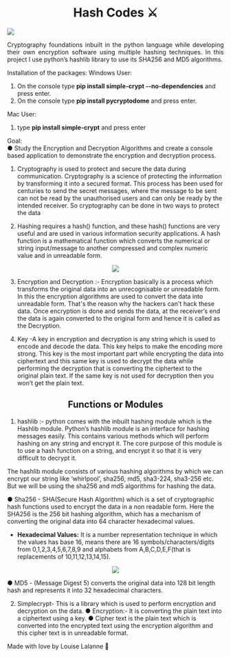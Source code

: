 <h1 align="center"> Hash Codes ⚔️</h1>
<img src="https://user-images.githubusercontent.com/100588945/164355328-37f6dad0-f16a-4a8a-bae3-040f552bb694.gif">

<p align="justify">
  Cryptography foundations inbuilt in the python language while developing their own encryption software using multiple hashing techniques. In this project I use python’s hashlib library to use its SHA256 and MD5 algorithms.
  
Installation of the packages:
  Windows User:
1. On the console type **pip install simple-crypt --no-dependencies** and press enter.
2. On the console type **pip install pycryptodome** and press enter.
  
 Mac User:
1. type **pip install simple-crypt** and press enter

Goal:</br>
● Study the Encryption and Decryption Algorithms and create a console based application to demonstrate the encryption and decryption process.

1) Cryptography is used to protect and secure the data during communication.
Cryptography is a science of protecting the information by transforming it into a secured format. This process has been used for centuries to send the secret messages, where the message to be sent can not be read by the unauthorised users and can only be ready by the intended receiver.
So cryptography can be done in two ways to protect the data

2) Hashing requires a hash() function, and these hash() functions are very useful and are used in various information security applications. A hash function is a mathematical function which converts the numerical or string
input/message to another compressed and complex numeric value and in unreadable form.

<p align="center">
<img src="https://user-images.githubusercontent.com/100588945/164342688-4e6d9a18-2409-4c7d-9c40-c66416bef7c2.png">
</p>

3) Encryption and Decryption :- Encryption basically is a process which transforms the original data into an unrecognisable or unreadable form. In this the encryption algorithms are used to convert the data into unreadable form. That's the reason why the hackers can't hack these data. Once encryption is done and sends the data, at the receiver’s end the data is again converted to the original form and hence it is called as the Decryption.

4) Key -A key in encryption and decryption is any string which is used to encode and decode the data. This key helps to make the encoding more strong. This key is the
most important part while encrypting the data into ciphertext and this same key is used to decrypt the data while performing the decryption that is converting the ciphertext to the original plain text. If the same key is not used for decryption then you won’t get the plain text.
  
  
  <h2 align="center">Functions or Modules</h2>
  
1) hashlib :- python comes with the inbuilt hashing module which is the Hashlib module. Python’s hashlib module is an interface for hashing messages easily.
This contains various methods which will perform hashing on any string and encrypt it. The core purpose of this module is to use a hash function on a string,
and encrypt it so that it is very difficult to decrypt it.

The hashlib module consists of various hashing algorithms by which we can encrypt our string like ‘whirlpool’, sha256, md5, sha3-224, sha3-256 etc. But we will be using the sha256 and md5 algorithms for hashing the data.

● Sha256 - SHA(Secure Hash Algorithm) which is a set of cryptographic hash functions used to encrypt the data in a non readable form. Here the
SHA256 is the 256 bit hashing algorithm, which has a mechanism of converting the original data into 64 character hexadecimal values.
- **Hexadecimal Values:** It is a number representation technique in which the values has base 16, means there are 16 symbols/characters/digits from 0,1,2,3,4,5,6,7,8,9 and alphabets from A,B,C,D,E,F(that is replacements of 10,11,12,13,14,15).

<p align="center">
<img src="https://user-images.githubusercontent.com/100588945/164342399-2d54e53d-0360-459a-a28c-4f168e4cba1d.png">
</p>

● MD5 - (Message Digest 5) converts the original data into 128 bit length hash and represents it into 32 hexadecimal characters.

2) Simplecrypt- This is a library which is used to perform encryption and decryption on the data.
● Encryption:- It is converting the plain text into a ciphertext using a key.
● Cipher text is the plain text which is converted into the encrypted text using the encryption algorithm and this cipher text is in unreadable format.

Made with love by Louise Lalanne 💙
</p>
